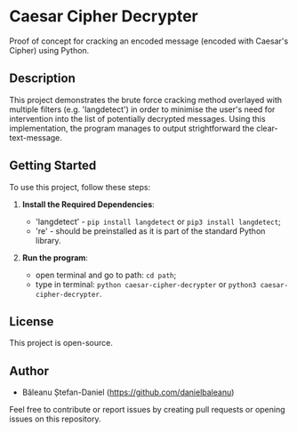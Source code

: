# Caesar Cipher Decrypter
Proof of concept for cracking an encoded message (encoded with Caesar's Cipher) using Python.

## Description
This project demonstrates the brute force cracking method overlayed with multiple filters (e.g. 'langdetect') in order to minimise the user's need for intervention into the list of potentially decrypted messages.
Using this implementation, the program manages to output strightforward the clear-text-message.

## Getting Started
To use this project, follow these steps:

1. **Install the Required Dependencies**:
    - 'langdetect' - `pip install langdetect` or `pip3 install langdetect`;
    - 're' - should be preinstalled as it is part of the standard Python library.

3. **Run the program**:
    - open terminal and go to path: `cd path`;
    - type in terminal: `python caesar-cipher-decrypter` or `python3 caesar-cipher-decrypter`.

## License
This project is open-source.

## Author
- Băleanu Ștefan-Daniel (https://github.com/danielbaleanu)

Feel free to contribute or report issues by creating pull requests or opening issues on this repository.
